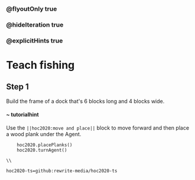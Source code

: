 ### @flyoutOnly true
### @hideIteration true
### @explicitHints true

# Teach fishing

## Step 1
Build the frame of a dock that's 6 blocks long and 4 blocks wide.

#### ~ tutorialhint 
Use the ``||hoc2020:move and place||`` block to move forward and then place a wood plank under the Agent.

```ghost
    hoc2020.placePlanks()
    hoc2020.turnAgent()  
```
```template
\\
```
```package
hoc2020-ts=github:rewrite-media/hoc2020-ts
```